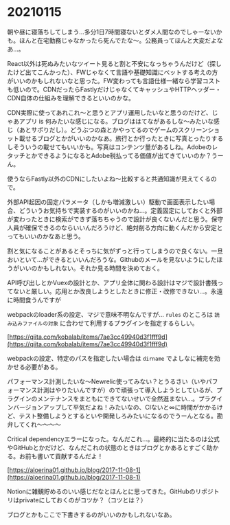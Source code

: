 # 20210115

朝や昼に寝落ちしてしまう…多分1日7時間寝ないとダメ人間なのでしゃーないかも。ほんと在宅勤務じゃなかったら死んでたな〜。公務員ってほんと大変だよなあ…。

React以外は死ぬみたいなツイート見ると割と不安になっちゃうんだけど（探したけど出てこんかった）、FWじゃなくて言語や基礎知識にベットする考えの方がいいのかもしれないなと思った。FW変わっても言語仕様一緒なら学習コストも低いので。CDNだったらFastlyだけじゃなくてキャッシュやHTTPヘッダー・CDN自体の仕組みを理解できるといいのかな。

CDN実際に使ってあれこれ〜と思うとアプリ運用したいなと思うのだけど、じゃあアプリ is 何みたいな感じになる。ブログははてながあるしな〜みたいな感じ（あとサボりだし）。どうぶつの森とかやってるのでゲームのスクリーンショット載せるブログとかがいいのかなあ。旅行とか行ったときに写真とったりするしそういうの載せてもいいかも。写真はコンテンツ量があるしね。AdobeのレタッチとかできるようになるとAdobe税払ってる価値が出てきていいのか？うーん。

使うならFastly以外のCDNにしたいよね〜比較すると共通知識が見えてくるので。

外部API起因の固定パラメータ（しかも増減激しい）駆動で画面表示したい場合、どういうお気持ちで実装するのがいいのかね…。定義固定にしておくと外部が変わったときに検索ができず落ちちゃうので設計が良くないんだと思う。保守人員が確保できるのならいいんだろうけど、絶対削る方向に動くんだから安定とってもいいのかなあと思う。

割と気になることがあるとそっちに気がずっと行ってしまうので良くない。一旦おいといて…ができるといいんだろうな。Githubのメールを見ないようにしたほうがいいのかもしれない。それか見る時間を決めておく。

API呼び出しとかVuexの設計とか、アプリ全体に関わる設計はマジで設計書残ってないと厳しい。応用とか改良しようとしたときに修正・改修できない…。永遠に時間食うんですが

webpackのloader系の設定、マジで意味不明なんですが…  `rules` のところは `読み込みファイルの対象` に合わせて利用するプラグインを指定するらしい。

[https://qiita.com/kobalab/items/7ae3cc49940d3f1fff9d](https://qiita.com/kobalab/items/7ae3cc49940d3f1fff9d)

webpackの設定、特定のパスを指定したい場合は `dirname` でよしなに補完を効かせる必要がある。

パフォーマンス計測したいな〜Newrelic使ってみない？とうるさい（いやパフォーマンス計測はやりたいんですが）ので頑張って導入しようとしているが、プラグインのメンテナンスをまともにできてないせいで全然進まない…。プラグインバージョンアップして平気だよね！みたいなの、CIないと∞に時間がかかるけど、テスト整備しようとするといや開発しろみたいになるのでうーんとなる。勘弁してくれ〜〜〜〜

Critical dependencyエラーになった。なんだこれ…。最終的に当たるのは公式やGitHubとかだけど、なんだこれの状態のときはブログとかあるとすごく助かる。お前も書いて貢献するんだよ！

[https://aloerina01.github.io/blog/2017-11-08-1](https://aloerina01.github.io/blog/2017-11-08-1)

Notionに雑観貯めるのいい感じだなとほんとに思ってきた。GitHubのリポジトリはprivateにしておくのがコツか？（コツとは？）

ブログとかもここで下書きするのがいいのかもしれないなあ。